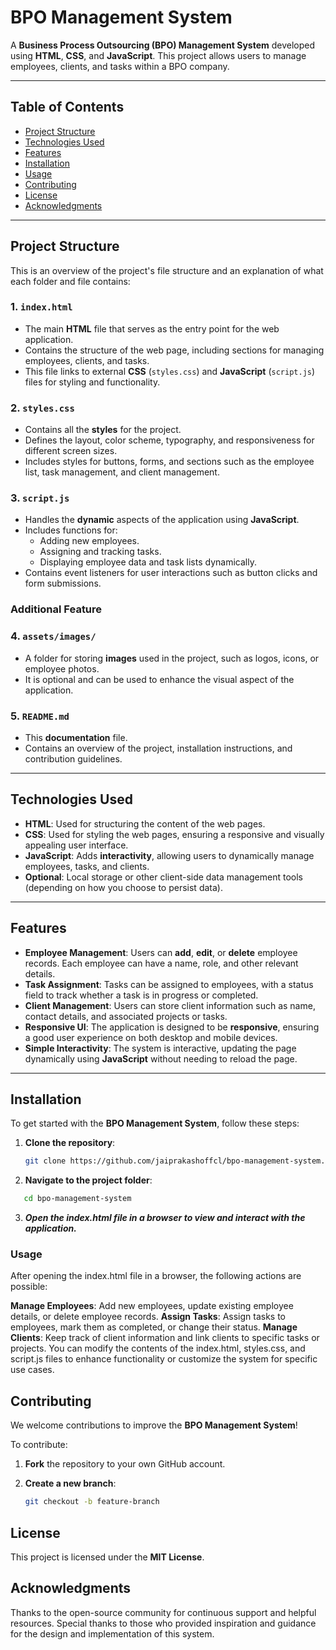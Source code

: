 # BPO Management System

A **Business Process Outsourcing (BPO) Management System** developed using **HTML**, **CSS**, and **JavaScript**. This project allows users to manage employees, clients, and tasks within a BPO company.

---

## Table of Contents

- [Project Structure](#project-structure)
- [Technologies Used](#technologies-used)
- [Features](#features)
- [Installation](#installation)
- [Usage](#usage)
- [Contributing](#contributing)
- [License](#license)
- [Acknowledgments](#acknowledgments)

---

## Project Structure

This is an overview of the project's file structure and an explanation of what each folder and file contains:


### 1. `index.html`
- The main **HTML** file that serves as the entry point for the web application.
- Contains the structure of the web page, including sections for managing employees, clients, and tasks.
- This file links to external **CSS** (`styles.css`) and **JavaScript** (`script.js`) files for styling and functionality.

### 2. `styles.css`
- Contains all the **styles** for the project.
- Defines the layout, color scheme, typography, and responsiveness for different screen sizes.
- Includes styles for buttons, forms, and sections such as the employee list, task management, and client management.

### 3. `script.js`
- Handles the **dynamic** aspects of the application using **JavaScript**.
- Includes functions for:
  - Adding new employees.
  - Assigning and tracking tasks.
  - Displaying employee data and task lists dynamically.
- Contains event listeners for user interactions such as button clicks and form submissions.

### **Additional Feature**
### 4. `assets/images/`
- A folder for storing **images** used in the project, such as logos, icons, or employee photos.
- It is optional and can be used to enhance the visual aspect of the application.

### 5. `README.md`
- This **documentation** file.
- Contains an overview of the project, installation instructions, and contribution guidelines.

---

## Technologies Used

- **HTML**: Used for structuring the content of the web pages.
- **CSS**: Used for styling the web pages, ensuring a responsive and visually appealing user interface.
- **JavaScript**: Adds **interactivity**, allowing users to dynamically manage employees, tasks, and clients.
- **Optional**: Local storage or other client-side data management tools (depending on how you choose to persist data).

---

## Features

- **Employee Management**: Users can **add**, **edit**, or **delete** employee records. Each employee can have a name, role, and other relevant details.
- **Task Assignment**: Tasks can be assigned to employees, with a status field to track whether a task is in progress or completed.
- **Client Management**: Users can store client information such as name, contact details, and associated projects or tasks.
- **Responsive UI**: The application is designed to be **responsive**, ensuring a good user experience on both desktop and mobile devices.
- **Simple Interactivity**: The system is interactive, updating the page dynamically using **JavaScript** without needing to reload the page.

---

## Installation

To get started with the **BPO Management System**, follow these steps:

1. **Clone the repository**:

   ```bash
   git clone https://github.com/jaiprakashoffcl/bpo-management-system.git
2. **Navigate to the project folder**:

```bash
   cd bpo-management-system
```
3. ***Open the index.html file in a browser to view and interact with the application.***

### Usage
After opening the index.html file in a browser, the following actions are possible:

**Manage Employees**: Add new employees, update existing employee details, or delete employee records.
**Assign Tasks**: Assign tasks to employees, mark them as completed, or change their status.
**Manage Clients**: Keep track of client information and link clients to specific tasks or projects.
You can modify the contents of the index.html, styles.css, and script.js files to enhance functionality or customize the system for specific use cases.

## Contributing

We welcome contributions to improve the **BPO Management System**!

To contribute:

1. **Fork** the repository to your own GitHub account.
2. **Create a new branch**:

   ```bash
   git checkout -b feature-branch

## License

This project is licensed under the **MIT License**.

## Acknowledgments
Thanks to the open-source community for continuous support and helpful resources.
Special thanks to those who provided inspiration and guidance for the design and implementation of this system.

